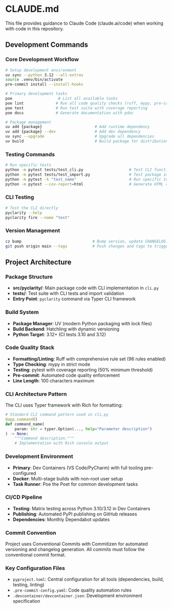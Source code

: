 # CLAUDE.md

This file provides guidance to Claude Code (claude.ai/code) when working with code in this repository.

## Development Commands

### Core Development Workflow
```bash
# Setup development environment
uv sync --python 3.12 --all-extras
source .venv/bin/activate
pre-commit install --install-hooks

# Primary development tasks
poe                    # List all available tasks
poe lint              # Run all code quality checks (ruff, mypy, pre-commit)
poe test              # Run test suite with coverage reporting
poe docs              # Generate documentation with pdoc

# Package management
uv add {package}                       # Add runtime dependency
uv add {package} --dev                 # Add dev dependency
uv sync --upgrade                      # Upgrade all dependencies
uv build                               # Build package for distribution
```

### Testing Commands
```bash
# Run specific tests
python -m pytest tests/test_cli.py                    # Test CLI functionality
python -m pytest tests/test_import.py                 # Test package imports
python -m pytest -k "test_name"                       # Run specific test
python -m pytest --cov-report=html                    # Generate HTML coverage report
```

### CLI Testing
```bash
# Test the CLI directly
pyclarity --help
pyclarity fire --name "test"
```

### Version Management
```bash
cz bump                               # Bump version, update CHANGELOG.md, create git tag
git push origin main --tags           # Push changes and tags to trigger publishing
```

## Project Architecture

### Package Structure
- **src/pyclarity/**: Main package code with CLI implementation in `cli.py`
- **tests/**: Test suite with CLI tests and import validation
- **Entry Point**: `pyclarity` command via Typer CLI framework

### Build System
- **Package Manager**: UV (modern Python packaging with lock files)
- **Build Backend**: Hatchling with dynamic versioning
- **Python Target**: 3.12+ (CI tests 3.10 and 3.12)

### Code Quality Stack
- **Formatting/Linting**: Ruff with comprehensive rule set (96 rules enabled)
- **Type Checking**: mypy in strict mode
- **Testing**: pytest with coverage reporting (50% minimum threshold)
- **Pre-commit**: Automated code quality enforcement
- **Line Length**: 100 characters maximum

### CLI Architecture Pattern
The CLI uses Typer framework with Rich for formatting:
```python
# Standard CLI command pattern used in cli.py
@app.command()
def command_name(
    param: str = typer.Option(..., help="Parameter description")
) -> None:
    """Command description."""
    # Implementation with Rich console output
```

### Development Environment
- **Primary**: Dev Containers (VS Code/PyCharm) with full tooling pre-configured
- **Docker**: Multi-stage builds with non-root user setup
- **Task Runner**: Poe the Poet for common development tasks

### CI/CD Pipeline
- **Testing**: Matrix testing across Python 3.10/3.12 in Dev Containers
- **Publishing**: Automated PyPI publishing on GitHub releases
- **Dependencies**: Monthly Dependabot updates

### Commit Convention
Project uses Conventional Commits with Commitizen for automated versioning and changelog generation. All commits must follow the conventional commit format.

### Key Configuration Files
- `pyproject.toml`: Central configuration for all tools (dependencies, build, testing, linting)
- `.pre-commit-config.yaml`: Code quality automation rules
- `.devcontainer/devcontainer.json`: Development environment specification